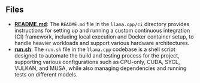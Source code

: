 
## Files
- **[README.md](ci/README.md.driver.md)**: The `README.md` file in the `llama.cpp/ci` directory provides instructions for setting up and running a custom continuous integration (CI) framework, including local execution and Docker container setup, to handle heavier workloads and support various hardware architectures.
- **[run.sh](ci/run.sh.driver.md)**: The `run.sh` file in the `llama.cpp` codebase is a shell script designed to automate the build and testing process for the project, supporting various configurations such as CPU-only, CUDA, SYCL, VULKAN, and MUSA, while also managing dependencies and running tests on different models.
